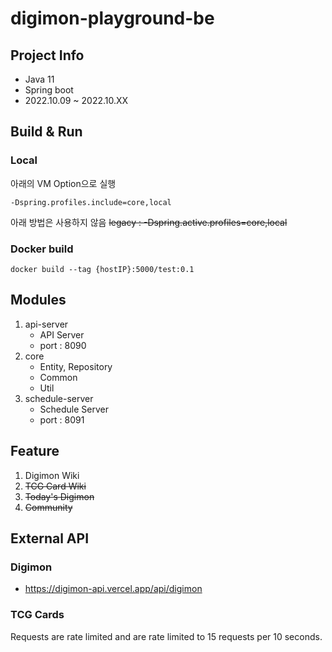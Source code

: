 # digimon-playground-be

## Project Info
- Java 11
- Spring boot
- 2022.10.09 ~ 2022.10.XX

## Build & Run
### Local

아래의 VM Option으로 실행


    -Dspring.profiles.include=core,local

아래 방법은 사용하지 않음
~~legacy : -Dspring.active.profiles=core,local~~

### Docker build


    docker build --tag {hostIP}:5000/test:0.1

## Modules
1. api-server
   - API Server
   - port : 8090
2. core
   - Entity, Repository
   - Common
   - Util
3. schedule-server
   - Schedule Server
   - port : 8091

## Feature
1. Digimon Wiki
2. ~~TCG Card Wiki~~ 
3. ~~Today's Digimon~~
4. ~~Community~~

## External API
### Digimon
- https://digimon-api.vercel.app/api/digimon

### TCG Cards
Requests are rate limited and are rate limited to 15 requests per 10 seconds.
